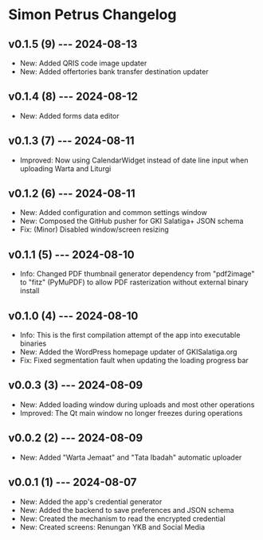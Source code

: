 # Simon Petrus Changelog

## v0.1.5 (9) --- 2024-08-13

- New: Added QRIS code image updater
- New: Added offertories bank transfer destination updater

## v0.1.4 (8) --- 2024-08-12

- New: Added forms data editor

## v0.1.3 (7) --- 2024-08-11

- Improved: Now using CalendarWidget instead of date line input when uploading Warta and Liturgi

## v0.1.2 (6) --- 2024-08-11

- New: Added configuration and common settings window
- New: Composed the GitHub pusher for GKI Salatiga+ JSON schema
- Fix: (Minor) Disabled window/screen resizing

## v0.1.1 (5) --- 2024-08-10

- Info: Changed PDF thumbnail generator dependency from "pdf2image" to "fitz" (PyMuPDF) to allow PDF rasterization without external binary install

## v0.1.0 (4) --- 2024-08-10

- Info: This is the first compilation attempt of the app into executable binaries
- New: Added the WordPress homepage updater of GKISalatiga.org
- Fix: Fixed segmentation fault when updating the loading progress bar

## v0.0.3 (3) --- 2024-08-09

- New: Added loading window during uploads and most other operations
- Improved: The Qt main window no longer freezes during operations

## v0.0.2 (2) --- 2024-08-09

- New: Added "Warta Jemaat" and "Tata Ibadah" automatic uploader

## v0.0.1 (1) --- 2024-08-07

- New: Added the app's credential generator
- New: Added the backend to save preferences and JSON schema
- New: Created the mechanism to read the encrypted credential
- New: Created screens: Renungan YKB and Social Media
